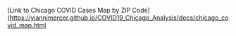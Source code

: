 [Link to Chicago COVID Cases Map by ZIP Code](https://yiannimercer.github.io/COVID19_Chicago_Analysis/docs/chicago_covid_map.html
